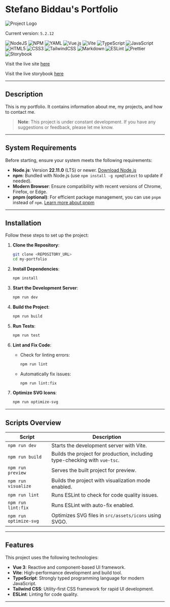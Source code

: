 # Stefano Biddau's Portfolio

![Project Logo](https://media.licdn.com/dms/image/v2/D4D16AQGSaW-znd_xGg/profile-displaybackgroundimage-shrink_350_1400/profile-displaybackgroundimage-shrink_350_1400/0/1727295477084?e=1746057600&v=beta&t=HIrH-2Sc7XAME6Zx42DcPttqxP7CjAoI94YyKvlgO18)

Current version: `5.2.12`

![NodeJS](https://img.shields.io/badge/node.js-6DA55F?style=for-the-badge&logo=node.js&logoColor=white)
![NPM](https://img.shields.io/badge/NPM-%23CB3837.svg?style=for-the-badge&logo=npm&logoColor=white)
![YAML](https://img.shields.io/badge/yaml-%23ffffff.svg?style=for-the-badge&logo=yaml&logoColor=151515)
![Vue.js](https://img.shields.io/badge/vuejs-%2335495e.svg?style=for-the-badge&logo=vuedotjs&logoColor=%234FC08D)
![Vite](https://img.shields.io/badge/vite-%23646CFF.svg?style=for-the-badge&logo=vite&logoColor=white)
![TypeScript](https://img.shields.io/badge/typescript-%23007ACC.svg?style=for-the-badge&logo=typescript&logoColor=white)
![JavaScript](https://img.shields.io/badge/javascript-%23323330.svg?style=for-the-badge&logo=javascript&logoColor=%23F7DF1E)
![HTML5](https://img.shields.io/badge/html5-%23E34F26.svg?style=for-the-badge&logo=html5&logoColor=white)
![CSS3](https://img.shields.io/badge/css3-%231572B6.svg?style=for-the-badge&logo=css3&logoColor=white)
![TailwindCSS](https://img.shields.io/badge/tailwindcss-%2338B2AC.svg?style=for-the-badge&logo=tailwind-css&logoColor=white)
![Markdown](https://img.shields.io/badge/markdown-%23000000.svg?style=for-the-badge&logo=markdown&logoColor=white)
![ESLint](https://img.shields.io/badge/ESLint-4B3263?style=for-the-badge&logo=eslint&logoColor=white)
![Prettier](https://img.shields.io/badge/prettier-%23F7B93E.svg?style=for-the-badge&logo=prettier&logoColor=black)
![Storybook](https://img.shields.io/badge/-Storybook-FF4785?style=for-the-badge&logo=storybook&logoColor=white)

Visit the live site [here](https://www.stefano-biddau.com/)

Visit the live storybook [here](https://www.chromatic.com/library?appId=67bc3a6769b2d75d3ca76e57)

--- 


## Description
This is my portfolio. It contains information about me, my projects, and how to contact me.

>**Note**: This project is under constant development. If you have any suggestions or feedback, please let me know.

---

## System Requirements

Before starting, ensure your system meets the following requirements:

- **Node.js**: Version **22.11.0** (LTS) or newer. [Download Node.js](https://nodejs.org/)
- **npm**: Bundled with Node.js (use `npm install -g npm@latest` to update if needed).
- **Modern Browser**: Ensure compatibility with recent versions of Chrome, Firefox, or Edge.
- **pnpm (optional)**: For efficient package management, you can use `pnpm` instead of `npm`. [Learn more about pnpm](https://pnpm.io/)

---

## Installation

Follow these steps to set up the project:

1. **Clone the Repository**:
   ```bash
   git clone <REPOSITORY_URL>
   cd my-portfolio
   ```

2. **Install Dependencies**:
   ```bash
   npm install
   ```

3. **Start the Development Server**:
   ```bash
   npm run dev
   ```

4. **Build the Project**:
   ```bash
   npm run build
   ```

5. **Run Tests**:
   ```bash
   npm run test
   ```

6. **Lint and Fix Code**:
   - Check for linting errors:
     ```bash
     npm run lint
     ```
   - Automatically fix issues:
     ```bash
     npm run lint:fix
     ```

7. **Optimize SVG Icons**:
   ```bash
   npm run optimize-svg
   ```

---

## Scripts Overview

| Script               | Description                                                                 |
|----------------------|-----------------------------------------------------------------------------|
| `npm run dev`        | Starts the development server with Vite.                                   |
| `npm run build`      | Builds the project for production, including type-checking with `vue-tsc`. |
| `npm run preview`    | Serves the built project for preview.                                      |
| `npm run visualize`  | Builds the project with visualization mode enabled.                       |
| `npm run lint`       | Runs ESLint to check for code quality issues.                              |
| `npm run lint:fix`   | Runs ESLint with auto-fix enabled.                                         |
| `npm run optimize-svg` | Optimizes SVG files in `src/assets/icons` using SVGO.                    |

---

## Features

This project uses the following technologies:

- **Vue 3**: Reactive and component-based UI framework.
- **Vite**: High-performance development and build tool.
- **TypeScript**: Strongly typed programming language for modern JavaScript.
- **Tailwind CSS**: Utility-first CSS framework for rapid UI development.
- **ESLint**: Linting for code quality.

---
